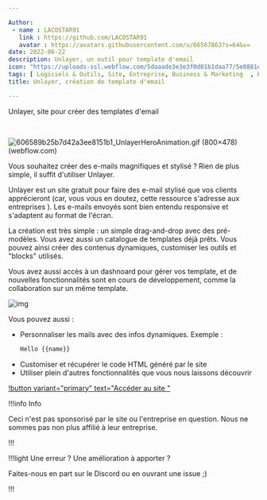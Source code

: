 ```yaml
---

Author: 
 - name : LACOSTAR91
   link : https://github.com/LACOSTAR91
   avatar : https://avatars.githubusercontent.com/u/66567863?s=64&v=
date: 2022-06-22
description: Unlayer, un outil pour template d'email
icon: "https://uploads-ssl.webflow.com/5daaade3e3e3f0d01b1daa77/5e0881eead6bad8040b39f02_color_logo_transparent%402x-p-500.png"
tags: [ Logiciels & Outils, Site, Entreprise, Business & Marketing  , E-mail, Gratuit]
title: Unlayer, création de template d'email 

---
```


Unlayer, site pour créer des templates d'email

<br>

![606589b25b7d42a3ee8151b1_UnlayerHeroAnimation.gif (800×478) (webflow.com)](https://uploads-ssl.webflow.com/5daaade3e3e3f0d01b1daa77/606589b25b7d42a3ee8151b1_UnlayerHeroAnimation.gif)



Vous souhaitez créer des e-mails magnifiques et stylisé ? Rien de plus simple, il suffit d'utiliser Unlayer. 

Unlayer est un site gratuit pour faire des e-mail stylisé que vos clients apprécieront (car, vous vous en doutez, cette ressource s'adresse aux entreprises ). Les e-mails envoyés sont bien entendu responsive et s'adaptent au format de l'écran. 

La création est très simple : un simple drag-and-drop avec des pré-modèles. Vous avez aussi un catalogue de templates déjà prêts. Vous pouvez ainsi créer des contenus dynamiques, customiser les outils et "blocks" utilisés. 



Vous avez aussi accès à un dashnoard pour gérer vos template, et de nouvelles fonctionnalités sont en cours de développement, comme la collaboration sur un même template. 



![img](https://uploads-ssl.webflow.com/5daaade3e3e3f0d01b1daa77/5f772a6a3a93057add1bbd74_Feature%202-p-500.png)



Vous pouvez aussi : 

- Personnaliser les mails avec des infos dynamiques. Exemple : 

  ````txt
  Hello {{name}}
  ````

* Customiser et récupérer le code HTML généré par le site
* Utiliser plein d'autres fonctionnalités que vous nous laissons découvrir

[!button variant="primary" text="Accéder au site "](https://unlayer.com/)

!!!info Info 

Ceci n'est pas sponsorisé par le site ou l'entreprise en question. Nous ne sommes pas non plus affilié à leur entreprise. 

!!!

!!!light Une erreur ? Une amélioration à apporter ? 

Faites-nous en part sur le Discord ou en ouvrant une issue ;)

 !!!
